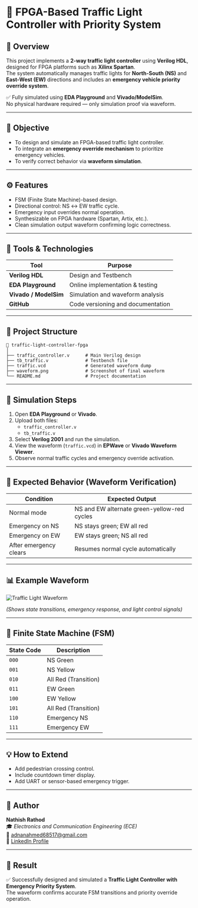 # 🚦 FPGA-Based Traffic Light Controller with Priority System

## 📘 Overview
This project implements a **2-way traffic light controller** using **Verilog HDL**, designed for FPGA platforms such as **Xilinx Spartan**.  
The system automatically manages traffic lights for **North-South (NS)** and **East-West (EW)** directions and includes an **emergency vehicle priority override system**.

✅ Fully simulated using **EDA Playground** and **Vivado/ModelSim**.  
No physical hardware required — only simulation proof via waveform.

---

## 🧠 Objective
- To design and simulate an FPGA-based traffic light controller.
- To integrate an **emergency override mechanism** to prioritize emergency vehicles.
- To verify correct behavior via **waveform simulation**.

---

## ⚙️ Features
- FSM (Finite State Machine)-based design.
- Directional control: NS ↔ EW traffic cycle.
- Emergency input overrides normal operation.
- Synthesizable on FPGA hardware (Spartan, Artix, etc.).
- Clean simulation output waveform confirming logic correctness.

---

## 🧩 Tools & Technologies
| Tool | Purpose |
|------|----------|
| **Verilog HDL** | Design and Testbench |
| **EDA Playground** | Online implementation & testing |
| **Vivado / ModelSim** | Simulation and waveform analysis |
| **GitHub** | Code versioning and documentation |

---

## 📂 Project Structure
```
📁 traffic-light-controller-fpga
│
├── traffic_controller.v      # Main Verilog design
├── tb_traffic.v              # Testbench file
├── traffic.vcd               # Generated waveform dump
├── waveform.png              # Screenshot of final waveform
└── README.md                 # Project documentation
```

---

## 🚀 Simulation Steps
1. Open **EDA Playground** or **Vivado**.
2. Upload both files:  
   - `traffic_controller.v`  
   - `tb_traffic.v`
3. Select **Verilog 2001** and run the simulation.
4. View the waveform (`traffic.vcd`) in **EPWave** or **Vivado Waveform Viewer**.
5. Observe normal traffic cycles and emergency override activation.

---

## 🧾 Expected Behavior (Waveform Verification)
| Condition | Expected Output |
|------------|----------------|
| Normal mode | NS and EW alternate green-yellow-red cycles |
| Emergency on NS | NS stays green; EW all red |
| Emergency on EW | EW stays green; NS all red |
| After emergency clears | Resumes normal cycle automatically |

---

## 📊 Example Waveform
![Traffic Light Waveform](waveform.png)

*(Shows state transitions, emergency response, and light control signals)*

---

## 🧮 Finite State Machine (FSM)
| State Code | Description |
|-------------|-------------|
| `000` | NS Green |
| `001` | NS Yellow |
| `010` | All Red (Transition) |
| `011` | EW Green |
| `100` | EW Yellow |
| `101` | All Red (Transition) |
| `110` | Emergency NS |
| `111` | Emergency EW |

---

## 💡 How to Extend
- Add pedestrian crossing control.
- Include countdown timer display.
- Add UART or sensor-based emergency trigger.

---

## 👤 Author
**Nathish Rathod**  
🎓 *Electronics and Communication Engineering (ECE)*  
📧 [adnanahmed68517@gmail.com](mailto:adnanahmed68517@gmail.com)  
🔗 [LinkedIn Profile](https://www.linkedin.com/in/adnan-ahmed-b1a06b29b)

---

## 🏁 Result
✅ Successfully designed and simulated a **Traffic Light Controller with Emergency Priority System**.  
The waveform confirms accurate FSM transitions and priority override operation.
